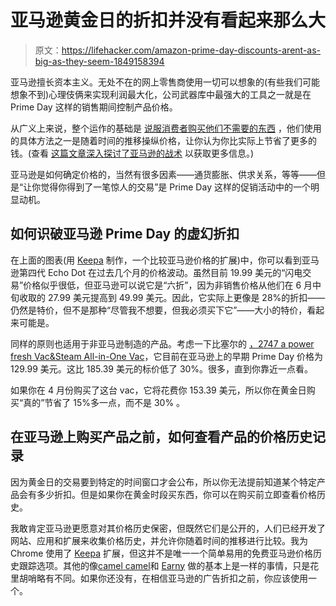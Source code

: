 # 亚马逊黄金日的折扣并没有看起来那么大

> 原文：<https://lifehacker.com/amazon-prime-day-discounts-arent-as-big-as-they-seem-1849158394>

亚马逊擅长资本主义。无处不在的网上零售商使用一切可以想象的(有些我们可能想象不到)心理伎俩来实现利润最大化，公司武器库中最强大的工具之一就是在 Prime Day 这样的销售期间控制产品价格。



从广义上来说，整个运作的基础是 [说服消费者购买他们不需要的东西](https://lifehacker.com/the-only-good-advice-for-shopping-amazon-prime-day-1849154608) ，他们使用的具体方法之一是随着时间的推移操纵价格，让你认为你比实际上节省了更多的钱。(查看 [这篇文章深入探讨了亚马逊的战术](https://lifehacker.com/all-the-ways-amazon-tricks-you-into-spending-more-on-pr-1849158042) 以获取更多信息。)

亚马逊是如何确定价格的，当然有很多因素——通货膨胀、供求关系，等等——但是“让你觉得你得到了一笔惊人的交易”是 Prime Day 这样的促销活动中的一个明显动机。

## **如何识破亚马逊 Prime Day 的虚幻折扣**

在上面的图表(用 [Keepa](https://chrome.google.com/webstore/detail/keepa-amazon-price-tracke/neebplgakaahbhdphmkckjjcegoiijjo?hl=en) 制作，一个比较亚马逊价格的扩展)中，你可以看到亚马逊第四代 Echo Dot 在过去几个月的价格波动。虽然目前 19.99 美元的“闪电交易”价格似乎很低，但亚马逊可以说它是“六折”，因为非销售价格从他们在 6 月中旬收取的 27.99 美元提高到 49.99 美元。因此，它实际上更像是 28%的折扣——仍然是特价，但不是那种“尽管我不想要，但我必须买下它”——大小的特价，看起来可能是。

同样的原则也适用于非亚马逊制造的产品。考虑一下比塞尔的 [，2747 a power fresh Vac&Steam All-in-One Vac](https://www.amazon.com/Bissell-2747A-PowerFresh-Steam-Vacuum/dp/B07V39K883?asc_campaign=InlineText&asc_refurl=https://lifehacker.com/amazon-prime-day-discounts-arent-as-big-as-they-seem-1849158394&asc_source=&ref_=Oct_DLandingS_D_5f5a4106_60&smid=ATVPDKIKX0DER&tag=kinjalifehackerlink-20)，它目前在亚马逊上的早期 Prime Day 价格为 129.99 美元。这比 185.39 美元的标价低了 30%。很多，直到你靠近一点看。

如果你在 4 月份购买了这台 vac，它将花费你 153.39 美元，所以你在黄金日购买“真的”节省了 15%多一点，而不是 30% 。

## **在亚马逊上购买产品之前，如何查看产品的价格历史记录**

因为黄金日的交易要到特定的时间窗口才会公布，所以你无法提前知道某个特定产品会有多少折扣。但是如果你在黄金时段买东西，你可以在购买前立即查看价格历史。

我敢肯定亚马逊更愿意对其价格历史保密，但既然它们是公开的，人们已经开发了网站、应用和扩展来收集价格历史，并允许你随着时间的推移进行比较。我为 Chrome 使用了 [Keepa](https://keepa.com/#!) 扩展，但这并不是唯一一个简单易用的免费亚马逊价格历史跟踪选项。其他的像[camel camel](https://camelcamelcamel.com/)和 [Earny](https://www.earny.co/chrome?r=1) 做的基本上是一样的事情，只是花里胡哨略有不同。如果你还没有，在相信亚马逊的广告折扣之前，你应该使用一个。